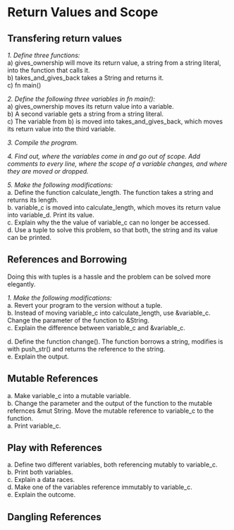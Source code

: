 Return Values and Scope
=======================
## Transfering return values

*1. Define three functions:*  
    a) gives_ownership will move its return value, a string from a string literal, into the function that calls it.  
    b) takes_and_gives_back takes a String and returns it.  
    c) fn main()  

*2. Define the following three variables in fn main():*  
    a) gives_ownership moves its return value into a variable.  
    b) A second variable gets a string from a string literal.  
    c) The variable from b) is moved into takes_and_gives_back, which moves its return value into the third variable.  

*3. Compile the program.*  

*4. Find out, where the variables come in and go out of scope. Add comments to every line, where the scope of a variable changes, and where they are moved or dropped.*  

*5. Make the following modifications:*  
  a. Define the function calculate_length. The function takes a string and returns its length.  
  b. variable_c is moved into calculate_length, which moves its return value into variable_d. Print its value.  
  c. Explain why the the value of variable_c can no longer be accessed.  
  d. Use a tuple to solve this problem, so that both, the string and its value can be printed.  

## References and Borrowing  
Doing this with tuples is a hassle and the problem can be solved more elegantly.  

*1. Make the following modifications:*  
  a. Revert your program to the version without a tuple.  
  b. Instead of moving variable_c into calculate_length, use &variable_c. Change the parameter of the function to &String.  
  c. Explain the difference between variable_c and &variable_c.  

  d. Define the function change(). The function borrows a string, modifies is with push_str() and returns the reference to the string.  
  e. Explain the output.  

## Mutable References
  a. Make variable_c into a mutable variable.  
  b. Change the parameter and the output of the function to the mutable refernces &mut String. Move the mutable reference to variable_c to the function.  
  a. Print variable_c.  

## Play with References

  a. Define two different variables, both referencing mutably to variable_c.  
  b. Print both variables.  
  c. Explain a data races.  
  d. Make one of the variables reference immutably to variable_c.  
  e. Explain the outcome.  

## Dangling References
